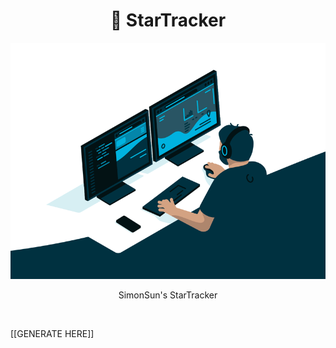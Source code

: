 <div align="center">

# 🌟 StarTracker

![falling](template/imgs/code.gif)

SimonSun's StarTracker

</div><br>

[[GENERATE HERE]]

